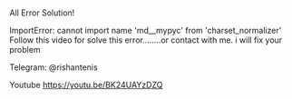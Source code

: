 #

 All Error Solution!

























ImportError: cannot import name 'md__mypyc' from 'charset_normalizer' 
Follow this video for solve this error........or contact with me. i will fix your problem 

Telegram: @rishantenis

Youtube
https://youtu.be/BK24UAYzDZQ







